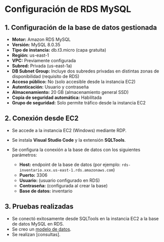 # Configuración de RDS MySQL

## 1. Configuración de la base de datos gestionada

- **Motor:** Amazon RDS MySQL
- **Versión:** MySQL 8.0.35
- **Tipo de instancia:** db.t3.micro (capa gratuita)
- **Región:** us-east-1
- **VPC:** Previamente configurada
- **Subred:** Privada (us-east-1a)
- **DB Subnet Group:** Incluye dos subredes privadas en distintas zonas de disponibilidad (requisito de RDS)
- **Acceso público:** No (solo accesible desde la instancia EC2)
- **Autenticación:** Usuario y contraseña
- **Almacenamiento:** 20 GB (almacenamiento general SSD)
- **Copia de seguridad automática:** Habilitada
- **Grupo de seguridad:** Solo permite tráfico desde la instancia EC2

## 2. Conexión desde EC2

- Se accede a la instancia EC2 (Windows) mediante RDP.
- Se instala **Visual Studio Code** y la extensión **SQLTools**.
- Se configura la conexión a la base de datos con los siguientes parámetros:

  - **Host:** endpoint de la base de datos (por ejemplo: `rds-inventario.xxx.us-east-1.rds.amazonaws.com`)
  - **Puerto:** 3306
  - **Usuario:** (usuario configurado en RDS)
  - **Contraseña:** (configurada al crear la base)
  - **Base de datos:** inventario

## 3. Pruebas realizadas

- Se conectó exitosamente desde SQLTools en la instancia EC2 a la base de datos MySQL en RDS.
- Se creo un [modelo de datos](Modelo.sql).
- Se realizan [consultas].
